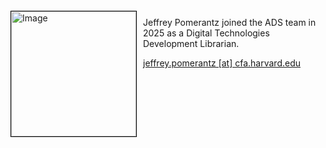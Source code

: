 
<img src="{{ site.baseurl }}/about/img/ads_logo.png" height="200" width="200" alt="Image" style="float: left; margin: 4px 10px 0px 0px; border: 1px solid #000000;">

Jeffrey Pomerantz joined the ADS team in 2025 as a Digital Technologies Development Librarian.


[jeffrey.pomerantz [at] cfa.harvard.edu](mailto:jeffrey.pomerantz@cfa.harvard.edu)
